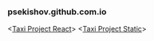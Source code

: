 ### psekishov.github.com.io
<[Taxi Project React](http://psekishov.github.io/react-taxi/ "React Site Taxi")>
<[Taxi Project Static](http://psekishov.github.io/taxi/ "Static Site Taxi")>

